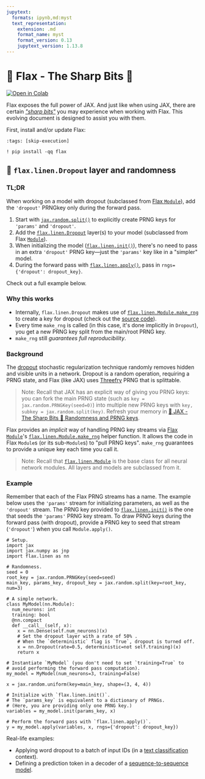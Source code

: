 ```yaml
---
jupytext:
  formats: ipynb,md:myst
  text_representation:
    extension: .md
    format_name: myst
    format_version: 0.13
    jupytext_version: 1.13.8
---
```


# 🔪 Flax - The Sharp Bits 🔪

[![Open in Colab](https://colab.research.google.com/assets/colab-badge.svg)](https://colab.research.google.com/github/google/flax/blob/main/docs/notebooks/flax_sharp_bits.ipynb)

Flax exposes the full power of JAX. And just like when using JAX, there are certain _["sharp bits"](https://jax.readthedocs.io/en/latest/notebooks/Common_Gotchas_in_JAX.html)_ you may experience when working with Flax. This evolving document is designed to assist you with them.

First, install and/or update Flax:

```{code-cell} ipython3
:tags: [skip-execution]

! pip install -qq flax
```

## 🔪 `flax.linen.Dropout` layer and randomness

### TL;DR

When working on a model with dropout (subclassed from [Flax `Module`](https://flax.readthedocs.io/en/latest/guides/flax_basics.html#module-basics)), add the `'dropout'` PRNGkey only during the forward pass.

1. Start with [`jax.random.split()`](https://jax.readthedocs.io/en/latest/_autosummary/jax.random.split.html#jax-random-split) to explicitly create PRNG keys for `'params'` and `'dropout'`.
2. Add the [`flax.linen.Dropout`](https://flax.readthedocs.io/en/latest/api_reference/_autosummary/flax.linen.Dropout.html#flax.linen.Dropout) layer(s) to your model (subclassed from Flax [`Module`](https://flax.readthedocs.io/en/latest/guides/flax_basics.html#module-basics)).
3. When initializing the model ([`flax.linen.init()`](https://flax.readthedocs.io/en/latest/api_reference/flax.linen/init_apply.html)), there's no need to pass in an extra `'dropout'` PRNG key—just the `'params'` key like in a "simpler" model.
4. During the forward pass with [`flax.linen.apply()`](https://flax.readthedocs.io/en/latest/api_reference/flax.linen/init_apply.html), pass in `rngs={'dropout': dropout_key}`.

Check out a full example below.

### Why this works

- Internally, `flax.linen.Dropout` makes use of [`flax.linen.Module.make_rng`](https://flax.readthedocs.io/en/latest/api_reference/flax.linen/module.html#flax.linen.Module.make_rng) to create a key for dropout (check out the [source code](https://github.com/google/flax/blob/5714e57a0dc8146eb58a7a06ed768ed3a17672f9/flax/linen/stochastic.py#L72)).
- Every time `make_rng` is called (in this case, it's done implicitly in `Dropout`), you get a new PRNG key split from the main/root PRNG key.
- `make_rng` still _guarantees full reproducibility_.

### Background 

The [dropout](https://jmlr.org/papers/volume15/srivastava14a/srivastava14a.pdf) stochastic regularization technique randomly removes hidden and visible units in a network. Dropout is a random operation, requiring a PRNG state, and Flax (like JAX) uses [Threefry](https://github.com/google/jax/blob/main/docs/jep/263-prng.md) PRNG that is splittable. 

> Note: Recall that JAX has an explicit way of giving you PRNG keys: you can fork the main PRNG state (such as `key = jax.random.PRNGKey(seed=0)`) into multiple new PRNG keys with `key, subkey = jax.random.split(key)`. Refresh your memory in [🔪 JAX - The Sharp Bits 🔪 Randomness and PRNG keys](https://jax.readthedocs.io/en/latest/notebooks/Common_Gotchas_in_JAX.html#random-numbers).

Flax provides an _implicit_ way of handling PRNG key streams via [Flax `Module`](https://flax.readthedocs.io/en/latest/guides/flax_basics.html#module-basics)'s [`flax.linen.Module.make_rng`](https://flax.readthedocs.io/en/latest/api_reference/flax.linen/module.html#flax.linen.Module.make_rng) helper function. It allows the code in Flax `Module`s (or its sub-`Module`s) to "pull PRNG keys". `make_rng` guarantees to provide a unique key each time you call it.

> Note: Recall that [`flax.linen.Module`](https://flax.readthedocs.io/en/latest/api_reference/flax.linen/module.html) is the base class for all neural network modules. All layers and models are subclassed from it.

### Example

Remember that each of the Flax PRNG streams has a name. The example below uses the `'params'` stream for initializing parameters, as well as the `'dropout'` stream. The PRNG key provided to [`flax.linen.init()`](https://flax.readthedocs.io/en/latest/api_reference/flax.linen/init_apply.html) is the one that seeds the `'params'` PRNG key stream. To draw PRNG keys during the forward pass (with dropout), provide a PRNG key to seed that stream (`'dropout'`) when you call `Module.apply()`.

```{code-cell} ipython3
# Setup.
import jax
import jax.numpy as jnp
import flax.linen as nn
```

```{code-cell} ipython3
# Randomness.
seed = 0
root_key = jax.random.PRNGKey(seed=seed)
main_key, params_key, dropout_key = jax.random.split(key=root_key, num=3)

# A simple network.
class MyModel(nn.Module):
  num_neurons: int
  training: bool
  @nn.compact
  def __call__(self, x):
    x = nn.Dense(self.num_neurons)(x)
    # Set the dropout layer with a rate of 50% .
    # When the `deterministic` flag is `True`, dropout is turned off.
    x = nn.Dropout(rate=0.5, deterministic=not self.training)(x)
    return x

# Instantiate `MyModel` (you don't need to set `training=True` to
# avoid performing the forward pass computation).
my_model = MyModel(num_neurons=3, training=False)

x = jax.random.uniform(key=main_key, shape=(3, 4, 4))

# Initialize with `flax.linen.init()`.
# The `params_key` is equivalent to a dictionary of PRNGs.
# (Here, you are providing only one PRNG key.) 
variables = my_model.init(params_key, x)

# Perform the forward pass with `flax.linen.apply()`.
y = my_model.apply(variables, x, rngs={'dropout': dropout_key})
```

Real-life examples:

* Applying word dropout to a batch of input IDs (in a [text classification](https://github.com/google/flax/blob/main/examples/sst2/models.py) context).
* Defining a prediction token in a decoder of a [sequence-to-sequence model](https://github.com/google/flax/blob/main/examples/seq2seq/models.py).
